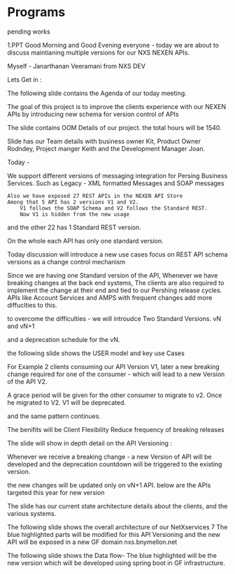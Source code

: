 # Programs
pending works

1.PPT 
Good Morning and Good Evening everyone - today we are about to discuss maintianing multiple versions for our NXS NEXEN APIs.

Myself - Janarthanan Veeramani from NXS DEV

Lets Get in :

The following slide contains the Agenda of our today meeting.

The goal of this project is to improve the clients experience with our NEXEN APIs by introducing new schema for version control of APIs

The slide contains OOM Details of our project. the total hours will be 1540.

Slide has our Team details with business owner Kit, Product Owner Rodndey, Project manger Keith and the Development Manager Joan.

Today - 

We support different versions of messaging integration for Persing Business Services.
Such as 
	Legacy - XML formatted Messages
	and SOAP messages
	
	Also we have exposed 27 REST APIs in the NEXEN API Store 
	Among that 5 API has 2 versions V1 and V2. 
		V1 follows the SOAP Schema and V2 follows the Standard REST.
		Now V1 is hidden from the new usage 
 and the other 22 has 1 Standard REST version. 
 
On the whole each API has only one standard version.

Today discussion will introduce a new use cases focus on REST API schema versions as a change control mechanism

Since we are having one Standard version of the API, Whenever we have breaking changes at the back end systems, The clients are also required to implement the change at their end and tied to our Pershing release cycles.
 APIs like Account Services and AMPS with frequent changes add more diffuclties to this.

to overcome the difficulties - we will introudce Two Standard Versions.
vN and vN+1

and a deprecation schedule for the vN.

the following slide shows the USER model and key use Cases

For Example 2 clients consuming our API Version V1, later a new breaking change required for one of the consumer - which will lead to a new Version of the API V2. 

A grace period will be given for the other consumer to migrate to v2. Once he migrated to V2. V1 will be deprecated. 

and the same pattern continues.

The benifits will be
Client Flexibility
Reduce frequency of breaking releases

The slide will show in depth detail on the API Versioning :

Whenever we receive a breaking change - a new Version of API will be developed and the deprecation countdown will be triggered to the existing version.

the new changes will be updated only on vN+1 API.
below are the APIs targeted this year for new version

The slide has our current state architecture details about the clients, and the various systems.

The following slide shows the overall architecture of our NetXservices
7
The blue highlighted parts will be modified for this API Versioning and the new API will be exposed in a new GF domain nxs.bnymellon.net

The following slide shows the Data flow- The blue highlighted will be the new version which will be developed using spring boot in GF infrastructure.
